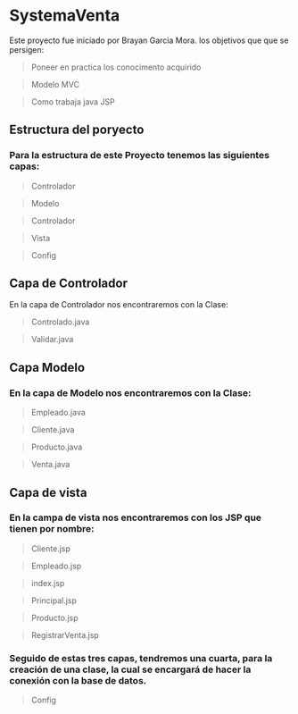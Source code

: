 
# SystemaVenta
Este proyecto fue iniciado por Brayan Garcia Mora.
los objetivos que que se persigen:
> Poneer en practica los conocimento acquirido

> Modelo MVC

> Como trabaja java JSP

## Estructura del poryecto

### Para la estructura de este Proyecto tenemos las siguientes capas:

>Controlador

>Modelo

>Controlador

>Vista

>Config

## Capa de Controlador

En la capa de Controlador nos encontraremos con la Clase:

> Controlado.java

> Validar.java

## Capa Modelo

### En la capa de Modelo nos encontraremos con la Clase:

>Empleado.java

>Cliente.java

>Producto.java

> Venta.java

## Capa de vista

### En la campa de vista nos encontraremos con los JSP que tienen por nombre:

>Cliente.jsp

>Empleado.jsp

>index.jsp

>Principal.jsp

>Producto.jsp

>RegistrarVenta.jsp


### Seguido de estas tres capas, tendremos una cuarta, para la creación de una clase, la cual se encargará de hacer la conexión con la base de datos.

> Config
